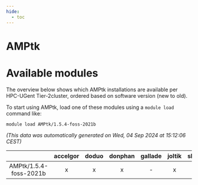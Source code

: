 ```yaml
---
hide:
  - toc
---
```


AMPtk
=====

# Available modules


The overview below shows which AMPtk installations are available per HPC-UGent Tier-2cluster, ordered based on software version (new to old).

To start using AMPtk, load one of these modules using a `module load` command like:

```shell
module load AMPtk/1.5.4-foss-2021b
```

*(This data was automatically generated on Wed, 04 Sep 2024 at 15:12:06 CEST)*  

| |accelgor|doduo|donphan|gallade|joltik|shinx|skitty|
| :---: | :---: | :---: | :---: | :---: | :---: | :---: | :---: |
|AMPtk/1.5.4-foss-2021b|x|x|x|-|x|-|x|
